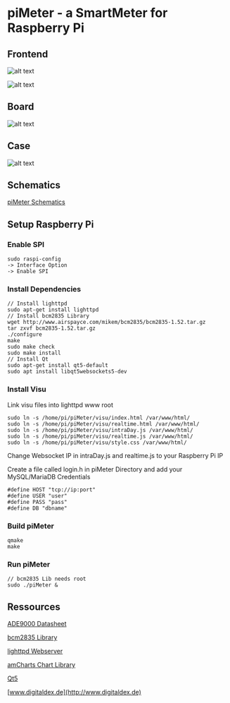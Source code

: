 # piMeter - a SmartMeter for Raspberry Pi

## Frontend
![alt text](https://github.com/digitaldex/piMeter/blob/master/visu/visu1.png "Visu Screenshot")

![alt text](https://github.com/digitaldex/piMeter/blob/master/visu/visu2.png "Visu2 Screenshot")

## Board
![alt text](https://github.com/digitaldex/piMeter/blob/master/eagle/piMeter.png "Eagle Board Screenshot")

## Case
![alt text](https://github.com/digitaldex/piMeter/blob/master/eagle/case.png "piMeter Case Screenshot")

## Schematics
[piMeter Schematics](https://github.com/digitaldex/piMeter/blob/master/eagle/Schematics.pdf)


## Setup Raspberry Pi

### Enable SPI
```
sudo raspi-config
-> Interface Option
-> Enable SPI
```
### Install Dependencies
```
// Install lighttpd
sudo apt-get install lighttpd
// Install bcm2835 Library
wget http://www.airspayce.com/mikem/bcm2835/bcm2835-1.52.tar.gz
tar zxvf bcm2835-1.52.tar.gz
./configure
make
sudo make check
sudo make install
// Install Qt
sudo apt-get install qt5-default
sudo apt install libqt5websockets5-dev
```
### Install Visu
Link visu files into lighttpd www root
```
sudo ln -s /home/pi/piMeter/visu/index.html /var/www/html/
sudo ln -s /home/pi/piMeter/visu/realtime.html /var/www/html/
sudo ln -s /home/pi/piMeter/visu/intraDay.js /var/www/html/
sudo ln -s /home/pi/piMeter/visu/realtime.js /var/www/html/
sudo ln -s /home/pi/piMeter/visu/style.css /var/www/html/
```
Change Websocket IP in intraDay.js and realtime.js to your Raspberry Pi IP

Create a file called login.h in piMeter Directory and add your MySQL/MariaDB Credentials
```
#define HOST "tcp://ip:port"
#define USER "user"
#define PASS "pass"
#define DB "dbname"
```

### Build piMeter
```
qmake
make
```

### Run piMeter
```
// bcm2835 Lib needs root
sudo ./piMeter &
```

## Ressources

[ADE9000 Datasheet](http://www.analog.com/media/en/technical-documentation/data-sheets/ADE9000.pdf)

[bcm2835 Library](http://www.airspayce.com/mikem/bcm2835/)

[lighttpd Webserver](https://www.lighttpd.net)

[amCharts Chart Library](https://www.amcharts.com)

[Qt5](https://www1.qt.io/developers/)

[www.digitaldex.de](http://www.digitaldex.de)
